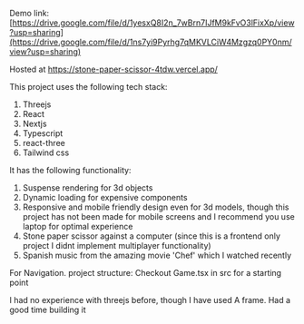 Demo link:[https://drive.google.com/file/d/1yesxQ8I2n_7wBrn7IJfM9kFvO3lFixXp/view?usp=sharing](https://drive.google.com/file/d/1ns7yi9Pyrhg7qMKVLCiW4Mzgzq0PY0nm/view?usp=sharing)

Hosted at https://stone-paper-scissor-4tdw.vercel.app/

This project uses the following tech stack:

1. Threejs
2. React
3. Nextjs
4. Typescript
5. react-three
6. Tailwind css

It has the following functionality:

1. Suspense rendering for 3d objects
2. Dynamic loading for expensive components
3. Responsive and mobile friendly design even for 3d models, though this project has not been made for mobile screens and I recommend you use laptop for optimal experience
4. Stone paper scissor against a computer (since this is a frontend only project I didnt implement multiplayer functionality)
5. Spanish music from the amazing movie 'Chef' which I watched recently

For Navigation. project structure:
Checkout Game.tsx in src for a starting point

I had no experience with threejs before, though I have used A frame. Had a good time building it
